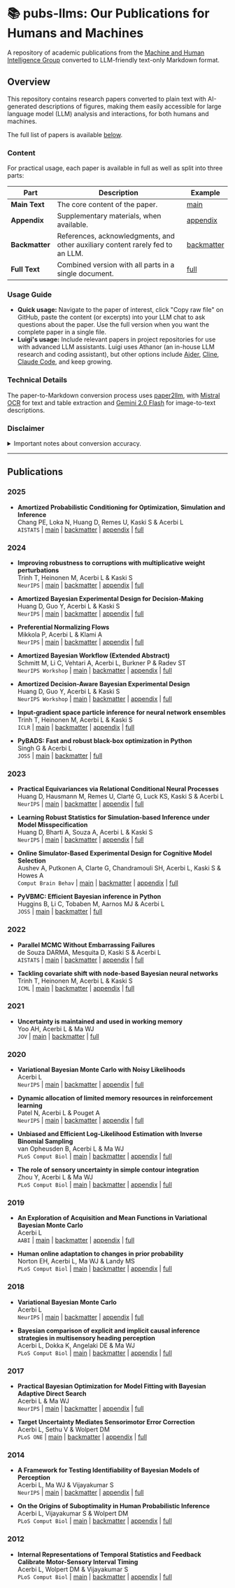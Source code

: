 # 📚 pubs-llms: Our Publications for Humans and Machines

A repository of academic publications from the [Machine and Human Intelligence Group](https://www.helsinki.fi/en/researchgroups/machine-and-human-intelligence) converted to LLM-friendly text-only Markdown format.

## Overview

This repository contains research papers converted to plain text with AI-generated descriptions of figures, making them easily accessible for large language model (LLM) analysis and interactions, for both humans and machines.

The full list of papers is available [below](#Publications).

### Content

For practical usage, each paper is available in full as well as split into three parts:

| **Part**       | **Description**                                                                | **Example**                                                                                                  |
| -------------- | ------------------------------------------------------------------------------ | ------------------------------------------------------------------------------------------------------------ |
| **Main Text**  | The core content of the paper.                                                 | [main](https://github.com/acerbilab/pubs-llms/blob/main/publications/chang2025amortized_main.md)             |
| **Appendix**   | Supplementary materials, when available.                                       | [appendix](https://github.com/acerbilab/pubs-llms/blob/main/publications/chang2025amortized_appendix.md)     |
| **Backmatter** | References, acknowledgments, and other auxiliary content rarely fed to an LLM. | [backmatter](https://github.com/acerbilab/pubs-llms/blob/main/publications/chang2025amortized_backmatter.md) |
| **Full Text**  | Combined version with all parts in a single document.                          | [full](https://github.com/acerbilab/pubs-llms/blob/main/publications/chang2025amortized_full.md)             |

### Usage Guide

- **Quick usage:** Navigate to the paper of interest, click "Copy raw file" on GitHub, paste the content (or excerpts) into your LLM chat to ask questions about the paper. Use the full version when you want the complete paper in a single file.
- **Luigi's usage:** Include relevant papers in project repositories for use with advanced LLM assistants. Luigi uses Athanor (an in-house LLM research and coding assistant), but other options include [Aider](https://aider.chat/), [Cline](https://cline.bot/), [Claude Code](https://docs.anthropic.com/en/docs/agents-and-tools/claude-code/overview), and keep growing.

### Technical Details

The paper-to-Markdown conversion process uses [paper2llm](https://lacerbi.github.io/paper2llm/), with [Mistral OCR](https://mistral.ai/news/mistral-ocr) for text and table extraction and [Gemini 2.0 Flash](https://deepmind.google/technologies/gemini/flash/) for image-to-text descriptions.

### Disclaimer

<details>
<summary>Important notes about conversion accuracy.</summary>

- Papers have been converted automatically with minimal human intervention.
- OCR models have now become extremely robust, and vision models show practical utility in image understanding, but occasional inaccuracies may occur.
- **Errors** may take the form of missing sentences near non-standard page formatting, typos in equations or tables, or image descriptions missing or misrepresenting parts of the figure.
- Please **report such mistakes** by raising a [GitHub issue](https://github.com/acerbilab/pubs-llms/issues).

For non-critical applications, we consider that the benefit of having LLM-friendly access to research papers outweigh the potential inaccuracies, which generally do not affect the gist of the paper. As usual, double-check key assumptions and results.

</details>

---


## Publications

### 2025

- **Amortized Probabilistic Conditioning for Optimization, Simulation and Inference**<br>
  Chang PE, Loka N, Huang D, Remes U, Kaski S & Acerbi L<br>
  `AISTATS` | [main](https://github.com/acerbilab/pubs-llms/blob/main/publications/chang2025amortized_main.md) | [backmatter](https://github.com/acerbilab/pubs-llms/blob/main/publications/chang2025amortized_backmatter.md) | [appendix](https://github.com/acerbilab/pubs-llms/blob/main/publications/chang2025amortized_appendix.md) | [full](https://github.com/acerbilab/pubs-llms/blob/main/publications/chang2025amortized_full.md)

### 2024

- **Improving robustness to corruptions with multiplicative weight perturbations**<br>
  Trinh T, Heinonen M, Acerbi L & Kaski S<br>
  `NeurIPS` | [main](https://github.com/acerbilab/pubs-llms/blob/main/publications/trinh2024improving_main.md) | [backmatter](https://github.com/acerbilab/pubs-llms/blob/main/publications/trinh2024improving_backmatter.md) | [appendix](https://github.com/acerbilab/pubs-llms/blob/main/publications/trinh2024improving_appendix.md) | [full](https://github.com/acerbilab/pubs-llms/blob/main/publications/trinh2024improving_full.md)

- **Amortized Bayesian Experimental Design for Decision-Making**<br>
  Huang D, Guo Y, Acerbi L & Kaski S<br>
  `NeurIPS` | [main](https://github.com/acerbilab/pubs-llms/blob/main/publications/huang2024amortized_main.md) | [backmatter](https://github.com/acerbilab/pubs-llms/blob/main/publications/huang2024amortized_backmatter.md) | [appendix](https://github.com/acerbilab/pubs-llms/blob/main/publications/huang2024amortized_appendix.md) | [full](https://github.com/acerbilab/pubs-llms/blob/main/publications/huang2024amortized_full.md)

- **Preferential Normalizing Flows**<br>
  Mikkola P, Acerbi L & Klami A<br>
  `NeurIPS` | [main](https://github.com/acerbilab/pubs-llms/blob/main/publications/mikkola2024preferential_main.md) | [backmatter](https://github.com/acerbilab/pubs-llms/blob/main/publications/mikkola2024preferential_backmatter.md) | [appendix](https://github.com/acerbilab/pubs-llms/blob/main/publications/mikkola2024preferential_appendix.md) | [full](https://github.com/acerbilab/pubs-llms/blob/main/publications/mikkola2024preferential_full.md)

- **Amortized Bayesian Workflow (Extended Abstract)**<br>
  Schmitt M, Li C, Vehtari A, Acerbi L, Burkner P & Radev ST<br>
  `NeurIPS Workshop` | [main](https://github.com/acerbilab/pubs-llms/blob/main/publications/schmitt2024amortized_main.md) | [backmatter](https://github.com/acerbilab/pubs-llms/blob/main/publications/schmitt2024amortized_backmatter.md) | [appendix](https://github.com/acerbilab/pubs-llms/blob/main/publications/schmitt2024amortized_appendix.md) | [full](https://github.com/acerbilab/pubs-llms/blob/main/publications/schmitt2024amortized_full.md)

- **Amortized Decision-Aware Bayesian Experimental Design**<br>
  Huang D, Guo Y, Acerbi L & Kaski S<br>
  `NeurIPS Workshop` | [main](https://github.com/acerbilab/pubs-llms/blob/main/publications/huang2024bamortized_main.md) | [backmatter](https://github.com/acerbilab/pubs-llms/blob/main/publications/huang2024bamortized_backmatter.md) | [appendix](https://github.com/acerbilab/pubs-llms/blob/main/publications/huang2024bamortized_appendix.md) | [full](https://github.com/acerbilab/pubs-llms/blob/main/publications/huang2024bamortized_full.md)

- **Input-gradient space particle inference for neural network ensembles**<br>
  Trinh T, Heinonen M, Acerbi L & Kaski S<br>
  `ICLR` | [main](https://github.com/acerbilab/pubs-llms/blob/main/publications/trinh2024input_main.md) | [backmatter](https://github.com/acerbilab/pubs-llms/blob/main/publications/trinh2024input_backmatter.md) | [appendix](https://github.com/acerbilab/pubs-llms/blob/main/publications/trinh2024input_appendix.md) | [full](https://github.com/acerbilab/pubs-llms/blob/main/publications/trinh2024input_full.md)

- **PyBADS: Fast and robust black-box optimization in Python**<br>
  Singh G & Acerbi L<br>
  `JOSS` | [main](https://github.com/acerbilab/pubs-llms/blob/main/publications/singh2024pybads_main.md) | [backmatter](https://github.com/acerbilab/pubs-llms/blob/main/publications/singh2024pybads_backmatter.md) | [full](https://github.com/acerbilab/pubs-llms/blob/main/publications/singh2024pybads_full.md)

### 2023

- **Practical Equivariances via Relational Conditional Neural Processes**<br>
  Huang D, Hausmann M, Remes U, Clarté G, Luck KS, Kaski S & Acerbi L<br>
  `NeurIPS` | [main](https://github.com/acerbilab/pubs-llms/blob/main/publications/huang2023practical_main.md) | [backmatter](https://github.com/acerbilab/pubs-llms/blob/main/publications/huang2023practical_backmatter.md) | [appendix](https://github.com/acerbilab/pubs-llms/blob/main/publications/huang2023practical_appendix.md) | [full](https://github.com/acerbilab/pubs-llms/blob/main/publications/huang2023practical_full.md)

- **Learning Robust Statistics for Simulation-based Inference under Model Misspecification**<br>
  Huang D, Bharti A, Souza A, Acerbi L & Kaski S<br>
  `NeurIPS` | [main](https://github.com/acerbilab/pubs-llms/blob/main/publications/huang2023learning_main.md) | [backmatter](https://github.com/acerbilab/pubs-llms/blob/main/publications/huang2023learning_backmatter.md) | [appendix](https://github.com/acerbilab/pubs-llms/blob/main/publications/huang2023learning_appendix.md) | [full](https://github.com/acerbilab/pubs-llms/blob/main/publications/huang2023learning_full.md)

- **Online Simulator-Based Experimental Design for Cognitive Model Selection**<br>
  Aushev A, Putkonen A, Clarte G, Chandramouli SH, Acerbi L, Kaski S & Howes A<br>
  `Comput Brain Behav` | [main](https://github.com/acerbilab/pubs-llms/blob/main/publications/aushev2023online_main.md) | [backmatter](https://github.com/acerbilab/pubs-llms/blob/main/publications/aushev2023online_backmatter.md) | [appendix](https://github.com/acerbilab/pubs-llms/blob/main/publications/aushev2023online_appendix.md) | [full](https://github.com/acerbilab/pubs-llms/blob/main/publications/aushev2023online_full.md)

- **PyVBMC: Efficient Bayesian inference in Python**<br>
  Huggins B, Li C, Tobaben M, Aarnos MJ & Acerbi L<br>
  `JOSS` | [main](https://github.com/acerbilab/pubs-llms/blob/main/publications/huggins2023pyvbmc_main.md) | [backmatter](https://github.com/acerbilab/pubs-llms/blob/main/publications/huggins2023pyvbmc_backmatter.md) | [full](https://github.com/acerbilab/pubs-llms/blob/main/publications/huggins2023pyvbmc_full.md)

### 2022

- **Parallel MCMC Without Embarrassing Failures**<br>
  de Souza DARMA, Mesquita D, Kaski S & Acerbi L<br>
  `AISTATS` | [main](https://github.com/acerbilab/pubs-llms/blob/main/publications/desouza2022parallel_main.md) | [backmatter](https://github.com/acerbilab/pubs-llms/blob/main/publications/desouza2022parallel_backmatter.md) | [appendix](https://github.com/acerbilab/pubs-llms/blob/main/publications/desouza2022parallel_appendix.md) | [full](https://github.com/acerbilab/pubs-llms/blob/main/publications/desouza2022parallel_full.md)

- **Tackling covariate shift with node-based Bayesian neural networks**<br>
  Trinh T, Heinonen M, Acerbi L & Kaski S<br>
  `ICML` | [main](https://github.com/acerbilab/pubs-llms/blob/main/publications/trinh2022tackling_main.md) | [backmatter](https://github.com/acerbilab/pubs-llms/blob/main/publications/trinh2022tackling_backmatter.md) | [appendix](https://github.com/acerbilab/pubs-llms/blob/main/publications/trinh2022tackling_appendix.md) | [full](https://github.com/acerbilab/pubs-llms/blob/main/publications/trinh2022tackling_full.md)

### 2021

- **Uncertainty is maintained and used in working memory**<br>
  Yoo AH, Acerbi L & Ma WJ<br>
  `JOV` | [main](https://github.com/acerbilab/pubs-llms/blob/main/publications/yoo2021uncertainty_main.md) | [backmatter](https://github.com/acerbilab/pubs-llms/blob/main/publications/yoo2021uncertainty_backmatter.md) | [full](https://github.com/acerbilab/pubs-llms/blob/main/publications/yoo2021uncertainty_full.md)

### 2020

- **Variational Bayesian Monte Carlo with Noisy Likelihoods**<br>
  Acerbi L<br>
  `NeurIPS` | [main](https://github.com/acerbilab/pubs-llms/blob/main/publications/acerbi2020variational_main.md) | [backmatter](https://github.com/acerbilab/pubs-llms/blob/main/publications/acerbi2020variational_backmatter.md) | [appendix](https://github.com/acerbilab/pubs-llms/blob/main/publications/acerbi2020variational_appendix.md) | [full](https://github.com/acerbilab/pubs-llms/blob/main/publications/acerbi2020variational_full.md)

- **Dynamic allocation of limited memory resources in reinforcement learning**<br>
  Patel N, Acerbi L & Pouget A<br>
  `NeurIPS` | [main](https://github.com/acerbilab/pubs-llms/blob/main/publications/patel2020dynamic_main.md) | [backmatter](https://github.com/acerbilab/pubs-llms/blob/main/publications/patel2020dynamic_backmatter.md) | [appendix](https://github.com/acerbilab/pubs-llms/blob/main/publications/patel2020dynamic_appendix.md) | [full](https://github.com/acerbilab/pubs-llms/blob/main/publications/patel2020dynamic_full.md)

- **Unbiased and Efficient Log-Likelihood Estimation with Inverse Binomial Sampling**<br>
  van Opheusden B, Acerbi L & Ma WJ<br>
  `PLoS Comput Biol` | [main](https://github.com/acerbilab/pubs-llms/blob/main/publications/vanopheusden2020unbiased_main.md) | [backmatter](https://github.com/acerbilab/pubs-llms/blob/main/publications/vanopheusden2020unbiased_backmatter.md) | [appendix](https://github.com/acerbilab/pubs-llms/blob/main/publications/vanopheusden2020unbiased_appendix.md) | [full](https://github.com/acerbilab/pubs-llms/blob/main/publications/vanopheusden2020unbiased_full.md)

- **The role of sensory uncertainty in simple contour integration**<br>
  Zhou Y, Acerbi L & Ma WJ<br>
  `PLoS Comput Biol` | [main](https://github.com/acerbilab/pubs-llms/blob/main/publications/zhou2020role_main.md) | [backmatter](https://github.com/acerbilab/pubs-llms/blob/main/publications/zhou2020role_backmatter.md) | [appendix](https://github.com/acerbilab/pubs-llms/blob/main/publications/zhou2020role_appendix.md) | [full](https://github.com/acerbilab/pubs-llms/blob/main/publications/zhou2020role_full.md)

### 2019

- **An Exploration of Acquisition and Mean Functions in Variational Bayesian Monte Carlo**<br>
  Acerbi L<br>
  `AABI` | [main](https://github.com/acerbilab/pubs-llms/blob/main/publications/acerbi2019exploration_main.md) | [backmatter](https://github.com/acerbilab/pubs-llms/blob/main/publications/acerbi2019exploration_backmatter.md) | [appendix](https://github.com/acerbilab/pubs-llms/blob/main/publications/acerbi2019exploration_appendix.md) | [full](https://github.com/acerbilab/pubs-llms/blob/main/publications/acerbi2019exploration_full.md)

- **Human online adaptation to changes in prior probability**<br>
  Norton EH, Acerbi L, Ma WJ & Landy MS<br>
  `PLoS Comput Biol` | [main](https://github.com/acerbilab/pubs-llms/blob/main/publications/norton2019human_main.md) | [backmatter](https://github.com/acerbilab/pubs-llms/blob/main/publications/norton2019human_backmatter.md) | [appendix](https://github.com/acerbilab/pubs-llms/blob/main/publications/norton2019human_appendix.md) | [full](https://github.com/acerbilab/pubs-llms/blob/main/publications/norton2019human_full.md)

### 2018

- **Variational Bayesian Monte Carlo**<br>
  Acerbi L<br>
  `NeurIPS` | [main](https://github.com/acerbilab/pubs-llms/blob/main/publications/acerbi2018variational_main.md) | [backmatter](https://github.com/acerbilab/pubs-llms/blob/main/publications/acerbi2018variational_backmatter.md) | [appendix](https://github.com/acerbilab/pubs-llms/blob/main/publications/acerbi2018variational_appendix.md) | [full](https://github.com/acerbilab/pubs-llms/blob/main/publications/acerbi2018variational_full.md)

- **Bayesian comparison of explicit and implicit causal inference strategies in multisensory heading perception**<br>
  Acerbi L, Dokka K, Angelaki DE & Ma WJ<br>
  `PLoS Comput Biol` | [main](https://github.com/acerbilab/pubs-llms/blob/main/publications/acerbi2018bayesian_main.md) | [backmatter](https://github.com/acerbilab/pubs-llms/blob/main/publications/acerbi2018bayesian_backmatter.md) | [appendix](https://github.com/acerbilab/pubs-llms/blob/main/publications/acerbi2018bayesian_appendix.md) | [full](https://github.com/acerbilab/pubs-llms/blob/main/publications/acerbi2018bayesian_full.md)

### 2017

- **Practical Bayesian Optimization for Model Fitting with Bayesian Adaptive Direct Search**<br>
  Acerbi L & Ma WJ<br>
  `NeurIPS` | [main](https://github.com/acerbilab/pubs-llms/blob/main/publications/acerbi2017practical_main.md) | [backmatter](https://github.com/acerbilab/pubs-llms/blob/main/publications/acerbi2017practical_backmatter.md) | [appendix](https://github.com/acerbilab/pubs-llms/blob/main/publications/acerbi2017practical_appendix.md) | [full](https://github.com/acerbilab/pubs-llms/blob/main/publications/acerbi2017practical_full.md)

- **Target Uncertainty Mediates Sensorimotor Error Correction**<br>
  Acerbi L, Sethu V & Wolpert DM<br>
  `PLoS ONE` | [main](https://github.com/acerbilab/pubs-llms/blob/main/publications/acerbi2017target_main.md) | [backmatter](https://github.com/acerbilab/pubs-llms/blob/main/publications/acerbi2017target_backmatter.md) | [appendix](https://github.com/acerbilab/pubs-llms/blob/main/publications/acerbi2017target_appendix.md) | [full](https://github.com/acerbilab/pubs-llms/blob/main/publications/acerbi2017target_full.md)

### 2014

- **A Framework for Testing Identifiability of Bayesian Models of Perception**<br>
  Acerbi L, Ma WJ & Vijayakumar S<br>
  `NeurIPS` | [main](https://github.com/acerbilab/pubs-llms/blob/main/publications/acerbi2014framework_main.md) | [backmatter](https://github.com/acerbilab/pubs-llms/blob/main/publications/acerbi2014framework_backmatter.md) | [appendix](https://github.com/acerbilab/pubs-llms/blob/main/publications/acerbi2014framework_appendix.md) | [full](https://github.com/acerbilab/pubs-llms/blob/main/publications/acerbi2014framework_full.md)

- **On the Origins of Suboptimality in Human Probabilistic Inference**<br>
  Acerbi L, Vijayakumar S & Wolpert DM<br>
  `PLoS Comput Biol` | [main](https://github.com/acerbilab/pubs-llms/blob/main/publications/acerbi2014origins_main.md) | [backmatter](https://github.com/acerbilab/pubs-llms/blob/main/publications/acerbi2014origins_backmatter.md) | [appendix](https://github.com/acerbilab/pubs-llms/blob/main/publications/acerbi2014origins_appendix.md) | [full](https://github.com/acerbilab/pubs-llms/blob/main/publications/acerbi2014origins_full.md)

### 2012

- **Internal Representations of Temporal Statistics and Feedback Calibrate Motor-Sensory Interval Timing**<br>
  Acerbi L, Wolpert DM & Vijayakumar S<br>
  `PLoS Comput Biol` | [main](https://github.com/acerbilab/pubs-llms/blob/main/publications/acerbi2012internal_main.md) | [backmatter](https://github.com/acerbilab/pubs-llms/blob/main/publications/acerbi2012internal_backmatter.md) | [appendix](https://github.com/acerbilab/pubs-llms/blob/main/publications/acerbi2012internal_appendix.md) | [full](https://github.com/acerbilab/pubs-llms/blob/main/publications/acerbi2012internal_full.md)


